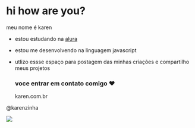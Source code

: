 # hi how are you?

meu nome é karen 

- estou estudando na [alura](https://www.alura.com.br)
- estou me desenvolvendo na linguagem javascript
- utlizo essse espaço para postagem das minhas criações e compartilho meus projetos

  ### voce entrar em contato comigo ❤

  karen.com.br

 @karenzinha

 ![](https://media1.tenor.com/m/Bi7xs7i4R7IAAAAd/the-chosen-jesus.gif)
